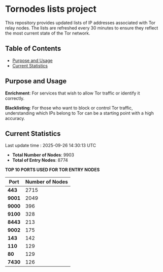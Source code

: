 # Tornodes lists project

This repository provides updated lists of IP addresses associated with Tor relay nodes. The lists are refreshed every 30 minutes to ensure they reflect the most current state of the Tor network.

## Table of Contents

- [Purpose and Usage](#purpose-and-usage)
- [Current Statistics](#current-statistics)


## Purpose and Usage

**Enrichment**: For services that wish to allow Tor traffic or identify it correctly.

**Blacklisting**: For those who want to block or control Tor traffic, understanding which IPs belong to Tor can be a starting point with a high accuracy.

## Current Statistics

Last update time : 2025-09-26 14:30:13 UTC

- **Total Number of Nodes**: 9903
- **Total of Entry Nodes**: 8774

**TOP 10 PORTS USED FOR TOR ENTRY NODES**

| **Port** | **Number of Nodes** |
|------|-----------------|
| **443**   | 2715  |
| **9001**   | 2049  |
| **9000**   | 396  |
| **9100**   | 328  |
| **8443**   | 213  |
| **9002**   | 175  |
| **143**   | 142  |
| **110**   | 129  |
| **80**   | 129  |
| **7430**   | 126  |

